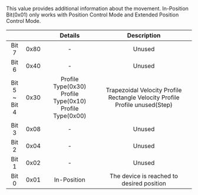 This value provides additional information about the movement. In-Position Bit(0x01) only works with Position Control Mode and Extended Position Control Mode.

||| Details     | Description     |
| :---: | :---: |:---: | :---: |
| Bit 7 | 0x80 | - | Unused |
| Bit 6 | 0x40 | - | Unused |
| Bit 5<br />~<br />Bit 4 | 0x30 | Profile Type(0x30)<br />Profile Type(0x10)<br />Profile Type(0x00)|Trapezoidal Velocity Profile<br />Rectangle Velocity Profile<br />Profile unused(Step)|
| Bit 3 | 0x08 | - | Unused |
| Bit 2 | 0x04 | - | Unused |
| Bit 1 | 0x02 | - | Unused |
| Bit 0 | 0x01 | In-Position | The device is reached to desired position |
